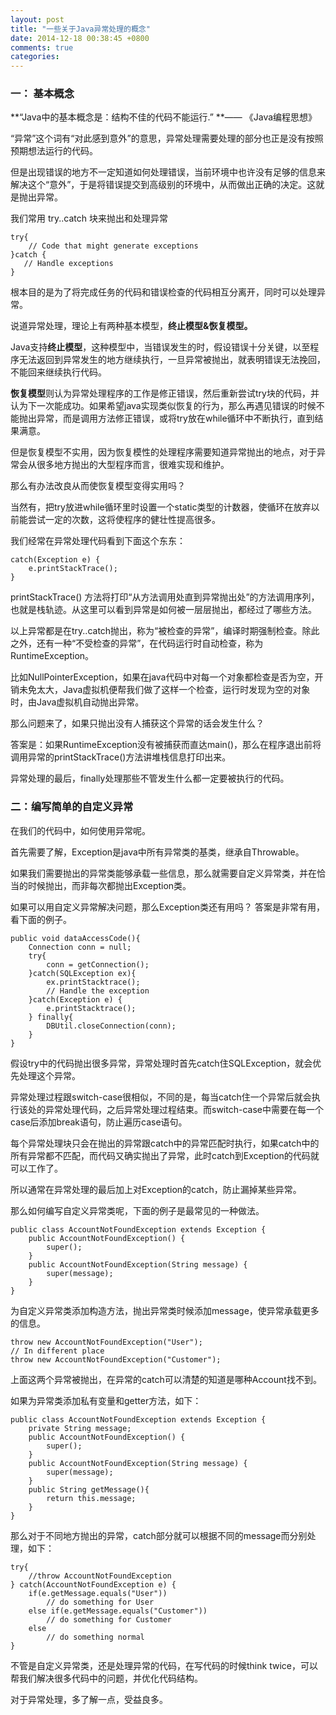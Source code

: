 ```yaml
---
layout: post
title: "一些关于Java异常处理的概念"
date: 2014-12-18 00:38:45 +0800
comments: true
categories: 
---
```

### 一： 基本概念
**“Java中的基本概念是：结构不佳的代码不能运行.” **—— 《Java编程思想》

“异常”这个词有“对此感到意外”的意思，异常处理需要处理的部分也正是没有按照预期想法运行的代码。

但是出现错误的地方不一定知道如何处理错误，当前环境中也许没有足够的信息来解决这个“意外”，于是将错误提交到高级别的环境中，从而做出正确的决定。这就是抛出异常。

我们常用 try..catch 块来抛出和处理异常

    try{
		// Code that might generate exceptions
	}catch {
	   // Handle exceptions
	}
根本目的是为了将完成任务的代码和错误检查的代码相互分离开，同时可以处理异常。

说道异常处理，理论上有两种基本模型，**终止模型&恢复模型。**

Java支持**终止模型**，这种模型中，当错误发生的时，假设错误十分关键，以至程序无法返回到异常发生的地方继续执行，一旦异常被抛出，就表明错误无法挽回，不能回来继续执行代码。

**恢复模型**则认为异常处理程序的工作是修正错误，然后重新尝试try块的代码，并认为下一次能成功。如果希望java实现类似恢复的行为，那么再遇见错误的时候不能抛出异常，而是调用方法修正错误，或将try放在while循环中不断执行，直到结果满意。

但是恢复模型不实用，因为恢复模性的处理程序需要知道异常抛出的地点，对于异常会从很多地方抛出的大型程序而言，很难实现和维护。

那么有办法改良从而使恢复模型变得实用吗？

当然有，把try放进while循环里时设置一个static类型的计数器，使循环在放弃以前能尝试一定的次数，这将使程序的健壮性提高很多。

我们经常在异常处理代码看到下面这个东东：

	catch(Exception e) {
		e.printStackTrace();
	}
printStackTrace() 方法将打印“从方法调用处直到异常抛出处”的方法调用序列，也就是栈轨迹。从这里可以看到异常是如何被一层层抛出，都经过了哪些方法。

以上异常都是在try..catch抛出，称为“被检查的异常”，编译时期强制检查。除此之外，还有一种“不受检查的异常”，在代码运行时自动检查，称为RuntimeException。

比如NullPointerException，如果在java代码中对每一个对象都检查是否为空，开销未免太大，Java虚拟机便帮我们做了这样一个检查，运行时发现为空的对象时，由Java虚拟机自动抛出异常。

那么问题来了，如果只抛出没有人捕获这个异常的话会发生什么？

答案是：如果RuntimeException没有被捕获而直达main()，那么在程序退出前将调用异常的printStackTrace()方法讲堆栈信息打印出来。

异常处理的最后，finally处理那些不管发生什么都一定要被执行的代码。

### 二：编写简单的自定义异常
在我们的代码中，如何使用异常呢。

首先需要了解，Exception是java中所有异常类的基类，继承自Throwable。

如果我们需要抛出的异常类能够承载一些信息，那么就需要自定义异常类，并在恰当的时候抛出，而非每次都抛出Exception类。

如果可以用自定义异常解决问题，那么Exception类还有用吗？
答案是非常有用，看下面的例子。

	public void dataAccessCode(){
    	Connection conn = null;
	    try{
    	    conn = getConnection();
	    }catch(SQLException ex){
    	    ex.printStacktrace();
    	    // Handle the exception
    	}catch(Exception e) {
    		e.printStacktrace();
    	} finally{
        	DBUtil.closeConnection(conn);
    	}
    }
假设try中的代码抛出很多异常，异常处理时首先catch住SQLException，就会优先处理这个异常。

异常处理过程跟switch-case很相似，不同的是，每当catch住一个异常后就会执行该处的异常处理代码，之后异常处理过程结束。而switch-case中需要在每一个case后添加break语句，防止遍历case语句。

每个异常处理块只会在抛出的异常跟catch中的异常匹配时执行，如果catch中的所有异常都不匹配，而代码又确实抛出了异常，此时catch到Exception的代码就可以工作了。

所以通常在异常处理的最后加上对Exception的catch，防止漏掉某些异常。

那么如何编写自定义异常类呢，下面的例子是最常见的一种做法。

	public class AccountNotFoundException extends Exception {
		public AccountNotFoundException() {
			super();
		}
		public AccountNotFoundException(String message) {
			super(message);
		}
	}
为自定义异常类添加构造方法，抛出异常类时候添加message，使异常承载更多的信息。

	throw new AccountNotFoundException("User");
	// In different place
	throw new AccountNotFoundException("Customer");
上面这两个异常被抛出，在异常的catch可以清楚的知道是哪种Account找不到。

如果为异常类添加私有变量和getter方法，如下：

	public class AccountNotFoundException extends Exception {
		private String message;
		public AccountNotFoundException() {
			super();
		}
		public AccountNotFoundException(String message) {
			super(message);
		}
		public String getMessage(){
			return this.message;
		}
	}
那么对于不同地方抛出的异常，catch部分就可以根据不同的message而分别处理，如下：

	try{
		//throw AccountNotFoundException
	} catch(AccountNotFoundException e) {
		if(e.getMessage.equals("User"))
			// do something for User
		else if(e.getMessage.equals("Customer"))
			// do something for Customer
		else
			// do something normal
	}
不管是自定义异常类，还是处理异常的代码，在写代码的时候think twice，可以帮我们解决很多代码中的问题，并优化代码结构。

对于异常处理，多了解一点，受益良多。

